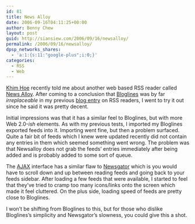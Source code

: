 ```yaml
---
id: 81
title: News Alloy
date: 2006-09-16T04:11:25+00:00
author: Benny Chew
layout: post
guid: http://siansiew.com/2006/09/16/newsalloy/
permalink: /2006/09/16/newsalloy/
dpsp_networks_shares:
  - 'a:1:{s:11:"google-plus";i:0;}'
categories:
  - RSS
  - Web
---
```

<a target="_blank" href="http://www.khimhoe.net/">Khim Hoe</a> recently told me about another web based RSS reader called <a target="_blank" href="http://www.newsalloy.com/">News Alloy</a>. After coming to a conclusion that <a target="_blank" href="http://www.bloglines.com/">Bloglines</a> was by far _irreplaceable_ in my previous <a target="_blank" href="https://bennychew.com/blog/2006/08/13/finding-a-replacement-for-bloglines-rss-reader/">blog entry</a> on RSS readers, I went to try it out since he said it was pretty decent.

Initial impressions was that it has a similar feel to Bloglines, but with more Web 2.0-_ish_ elements. As with my previous tests, I imported my Bloglines exported feeds into it. Importing went fine, but then a problem surfaced. Quite a fair bit of feeds which I knew were updated recently did not contain any entries in them which seemed something went wrong. The problem was that Newsalloy does not grab the feeds&#8217; entries immediately after being added and is probably added to some sort of queue.

The <a target="_blank" href="http://en.wikipedia.org/wiki/AJAX">AJAX</a> interface has a similar flaw to <a target="_blank" href="http://www.newsgator.com/">Newsgator</a> which is you would have to scroll down and up between reading feeds and going back to your feeds sidebar. After loading a few feeds that were available, I started to feel that they&#8217;ve tried to cramp too many icons/links onto the screen which made it feel cluttered. On the plus side, loading speed of feeds are pretty close to Bloglines.

I won&#8217;t be shifting from Bloglines to this, but for those who dislike Bloglines&#8217;s simplicity and Newsgator&#8217;s slowness, you could give this a shot.